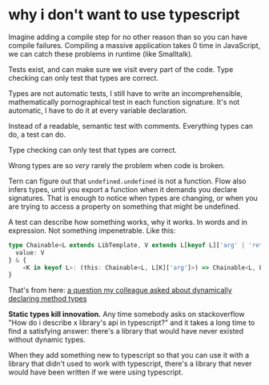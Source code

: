 # why i don't want to use typescript

Imagine adding a compile step for no other reason than so you can have compile
failures. Compiling a massive application takes 0 time in JavaScript, we can
catch these problems in runtime (like Smalltalk).

Tests exist, and can make sure we visit every part of the code. Type checking
can only test that types are correct.

Types are not automatic tests, I still have to write an incomprehensible,
mathematically pornographical test in each function signature. It's not
automatic, I have to do it at every variable declaration.

Instead of a readable, semantic test with comments. Everything types can do, a
test can do.

Type checking can only test that types are correct.

Wrong types are so *very* rarely the problem when code is broken.

Tern can figure out that `undefined.undefined` is not a function. Flow also
infers types, until you export a function when it demands you declare
signatures. That is enough to notice when types are changing, or when you are
trying to access a property on something that might be undefined.

A test can describe how something works, why it works. In words and in
expression. Not something impenetrable. Like this:

```typescript
type Chainable<L extends LibTemplate, V extends L[keyof L]['arg' | 'ret']> = {
  value: V
} & {
    <K in keyof L>: (this: Chainable<L, L[K]['arg']>) => Chainable<L, L[K]['ret']>
}
```

That's from here: [a question my colleague asked about dynamically declaring
method types](https://stackoverflow.com/questions/48586171/re-using-interfaces-for-dynamic-methods/48587544#48587544)

**Static types kill innovation.** Any time somebody asks on stackoverflow "How
do i describe x library's api in typescript?" and it takes a long time to find a
satisfying answer: there's a library that would have never existed without
dynamic types.

When they add something new to typescript so that you can use it with a library
that didn't used to work with typescript, there's a library that never would
have been written if we were using typescript.
